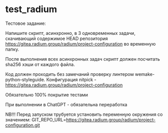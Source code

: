 # test_radium
Тестовое задание:

Напишите скрипт, асинхронно, в 3 одновременных задачи, скачивающий содержимое HEAD репозитория https://gitea.radium.group/radium/project-configuration во временную папку.

После выполнения всех асинхронных задач скрипт должен посчитать sha256 хэши от каждого файла.

Код должен проходить без замечаний проверку линтером wemake-python-styleguide. Конфигурация nitpick - https://gitea.radium.group/radium/project-configuration

Обязательно 100% покрытие тестами

При выполнении в ChatGPT - обязательна переработка


NB!!! Перед запуском трубуется установить переменную окружения со значением:
GIT_REPO_URL=https://gitea.radium.group/radium/project-configuration.git

